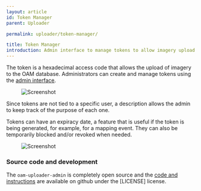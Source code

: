 ```yaml
---
layout: article
id: Token Manager
parent: Uploader

permalink: uploader/token-manager/

title: Token Manager
introduction: Admin interface to manage tokens to allow imagery upload.
---
```

The token is a hexadecimal access code that allows the upload of imagery to the OAM database.
Administrators can create and manage tokens using the [admin interface](https://admin.openaerialmap.org).

<figure class="align-center">
  <img src="{{ site.baseurl }}/assets/graphics/content/uploader/token-create.png" alt="Screenshot" />
</figure>

Since tokens are not tied to a specific user, a description allows the admin to keep track of the purpose of each one.

Tokens can have an expiracy date, a feature that is useful if the token is being generated, for example, for a mapping event. They can also be temporarily blocked and/or revoked when needed.

<figure class="align-center">
  <img src="{{ site.baseurl }}/assets/graphics/content/uploader/token-manager.png" alt="Screenshot" />
</figure>

### Source code and development
The `oam-uploader-admin` is completely open source and the [code and instructions](https://github.com/hotosm/oam-uploader-admin) are available on github under the [LICENSE] license.
